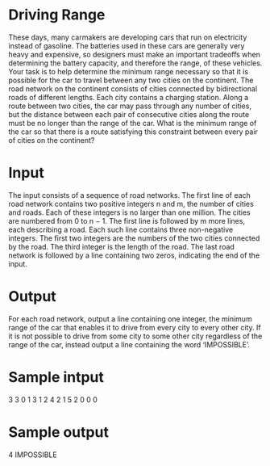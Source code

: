 # Driving Range

These days, many carmakers are developing cars that run on electricity instead
of gasoline. The batteries used in these
cars are generally very heavy and expensive, so designers must make an important tradeoffs when determining the battery capacity, and therefore the range, of
these vehicles. Your task is to help determine the minimum range necessary so
that it is possible for the car to travel between any two cities on the continent.
The road network on the continent
consists of cities connected by bidirectional roads of different lengths. Each
city contains a charging station. Along
a route between two cities, the car may pass through any number of cities, but the distance between
each pair of consecutive cities along the route must be no longer than the range of the car. What is
the minimum range of the car so that there is a route satisfying this constraint between every pair of
cities on the continent?

# Input

The input consists of a sequence of road networks. The first line of each road network contains two
positive integers n and m, the number of cities and roads. Each of these integers is no larger than
one million. The cities are numbered from 0 to n − 1. The first line is followed by m more lines, each
describing a road. Each such line contains three non-negative integers. The first two integers are the
numbers of the two cities connected by the road. The third integer is the length of the road. The last
road network is followed by a line containing two zeros, indicating the end of the input.

# Output

For each road network, output a line containing one integer, the minimum range of the car that enables
it to drive from every city to every other city. If it is not possible to drive from some city to some other
city regardless of the range of the car, instead output a line containing the word ‘IMPOSSIBLE’.

# Sample intput

3 3
0 1 3
1 2 4
2 1 5
2 0
0 0

# Sample output

4
IMPOSSIBLE
